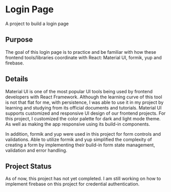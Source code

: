 # Login Page

A project to build a login page

## Purpose

The goal of this login page is to practice and be familiar with how these frontend tools/libraries coordinate with React: Material UI, formik, yup and firebase.

## Details

Material UI is one of the most popular UI tools being used by frontend developers with React Framework. Although the learning curve of this tool is not that flat for me, with persistence, I was able to use it in my project by learning and studying from its official documents and tutorials. Material UI supports customized and responsive UI design of our frontend projects. For this project, I customized the color palette for dark and light mode theme. As well as making the app responsive using its build-in components.

In addition, formik and yup were used in this project for form controls and validations. Able to utilize formik and yup simplified the complexity of creating a form by implementing their build-in form state management, validation and error handling.

## Project Status

As of now, this project has not yet completed. I am still working on how to implement firebase on this project for credential authentication.
